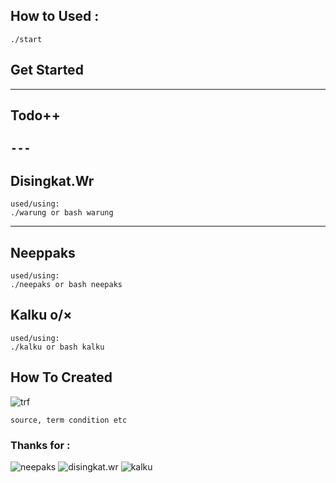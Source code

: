 ## How to Used :

```
./start
```
## Get Started
---
Todo++
---
```---```
---
Disingkat.Wr
---
```
used/using:
./warung or bash warung
```
---
Neeppaks
---
```
used/using:
./neepaks or bash neepaks

```
Kalku o/×
---
```
used/using:
./kalku or bash kalku
```

## How To Created

![ trf ](https://raw.githubusercontent.com/kurangnambah/arch.com.termux/main/source/tree/trf.gif)

```source, term condition etc```

### Thanks for :

![ neepaks ](https://raw.githubusercontent.com/kurangnambah/arch.com.termux/main/source/tree/neepaks.jpg) ![ disingkat.wr ](https://raw.githubusercontent.com/kurangnambah/arch.com.termux/main/source/tree/disingkat-wr.png)
![ kalku ](https://raw.githubusercontent.com/kurangnambah/arch.com.termux/main/source/tree/kalku.jpg)

